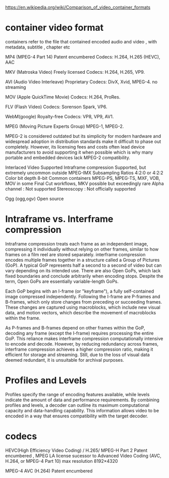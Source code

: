  https://en.wikipedia.org/wiki/Comparison_of_video_container_formats

# container video format 
 containers refer to the file that contained encoded audio and video , with metadata, subtitle , chapter etc

MP4 (MPEG-4 Part 14) 
Patent encumbered
Codecs: H.264, H.265 (HEVC), AAC

MKV (Matroska Video)
Freely licensed
Codecs: H.264, H.265, VP9.

AVI (Audio Video Interleave)
Proprietary
Codecs: DivX, Xvid, MPEG-4.
no streaming

MOV (Apple QuickTime Movie)
Codecs: H.264, ProRes.


 FLV (Flash Video)
 Codecs: Sorenson Spark, VP6.

 WebM(google)
 Royalty-free
 Codecs: VP8, VP9, AV1.

 MPEG (Moving Picture Experts Group)
 MPEG-1, MPEG-2.

 MPEG-2 is considered outdated
 but its simplicity for modern hardware and widespread adoption in distribution standards make it difficult to phase out completely.
 However, its licensing fees and costs often lead device manufacturers to avoid supporting it when possible
 which is why many portable and embedded devices lack MPEG-2 compatibility.
 
Interlaced Video 	Supported
Intraframe compression 	Supported, but extremely uncommon outside MPEG-IMX
Subsampling Ratios 	4:2:0 or 4:2:2
Color bit depth 	8-bit
Common containers 	MPEG-PS, MPEG-TS, MXF, VOB, MOV in some Final Cut workflows, MKV possible but exceedingly rare
Alpha channel :	Not supported
Stereoscopy  :	Not officially supported
 
 Ogg (ogg,ogv)
 Open source

# Intraframe vs. Interframe compression
Intraframe compression treats each frame as an independent image, compressing it individually without relying on other frames, similar to how frames on a film reel are stored separately.
interframe compression encodes multiple frames together in a structure called a Group of Pictures (GoP). A typical GoP represents half a second to a second of video but can vary depending 
on its intended use. There are also Open GoPs, which lack fixed boundaries and conclude arbitrarily when encoding stops. Despite the term, Open GoPs are essentially variable-length GoPs.

Each GoP begins with an I-frame (or "keyframe"), a fully self-contained image compressed independently. Following the I-frame are P-frames and B-frames, which only store changes from preceding 
or succeeding frames. These changes are captured using macroblocks, which include new visual data, and motion vectors, which describe the movement of macroblocks within the frame.

As P-frames and B-frames depend on other frames within the GoP, decoding any frame (except the I-frame) requires processing the entire GoP. This reliance makes interframe compression computationally 
intensive to encode and decode. However, by reducing redundancy across frames, interframe compression achieves a higher compression ratio, making it efficient for storage and streaming.
Still, due to the loss of visual data deemed redundant, it is unsuitable for archival purposes.

# Profiles and Levels
Profiles specify the range of encoding features available, while levels indicate the amount of data and performance requirements. 
By combining profiles and levels, a decoder can outline its maximum computational capacity and data-handling capability. 
This information allows video to be encoded in a way that ensures compatibility with the target decoder.

# codecs

 HEVC(High Efficiency Video Coding) / H.265/ MPEG-H Part 2
Patent encumbered , MPEG LA license
sucessor to  Advanced Video Coding (AVC, H.264, or MPEG-4 Part 10)
max resolution 8192×4320

MPEG-4 AVC (H.264)
Patent encumbered



